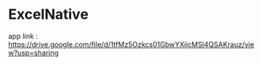 # ExcelNative

app link : https://drive.google.com/file/d/1tfMz5Ozkcs01GbwYXijcMSl4QSAKrauz/view?usp=sharing
